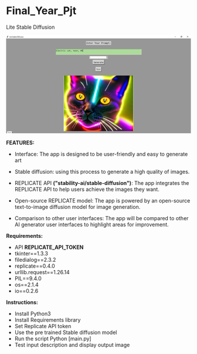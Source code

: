 # Final_Year_Pjt

Lite Stable Diffusion

![Sample Image](https://github.com/ali7d/Final_Year_Pjt/blob/08a8afecb3e443f225e9761af3d5f0bc3fc5460b/ScreenShott.png)


**FEATURES:**

 - Interface: The app is designed to be user-friendly and easy to generate art

 - Stable diffusion: using this process to generate a high quality of images.

 - REPLICATE API **("stability-ai/stable-diffusion")**: The app integrates the REPLICATE API to help users achieve the images they want.

 - Open-source REPLICATE model: The app is powered by an open-source text-to-image diffusion model for image generation.

 - Comparison to other user interfaces: The app will be compared to other AI generator user interfaces to highlight areas for improvement.
 
 **Requirements:**
 
 - API **REPLICATE_API_TOKEN**
 - tkinter==1.3.3
 - filedialog==2.3.2
 - replicate==0.4.0
 - urllib.request==1.26.14
 - PIL==9.4.0
 - os==2.1.4
 - io==0.2.6

**Instructions:**

 - Install Python3 
 - Install Requirements library
 - Set Replicate API token
 - Use the pre trained Stable diffusion model
 - Run the script Python [main.py]
 - Test input description and display output image
